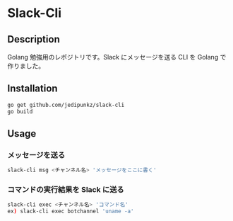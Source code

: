 # Slack-Cli

## Description

Golang 勉強用のレポジトリです。Slack にメッセージを送る CLI を Golang で作りました。

## Installation

```bash
go get github.com/jedipunkz/slack-cli
go build
```

## Usage

### メッセージを送る

```bash
slack-cli msg <チャンネル名> 'メッセージをここに書く'
```

### コマンドの実行結果を Slack に送る

```bash
slack-cli exec <チャンネル名> 'コマンド名'
ex) slack-cli exec botchannel 'uname -a'
```

